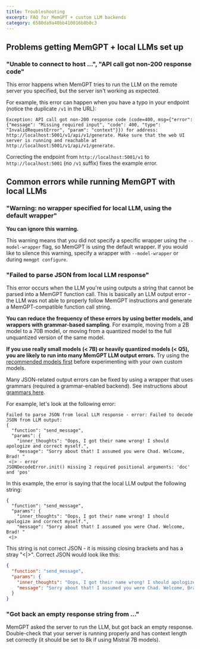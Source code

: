 ```yaml
---
title: Troubleshooting
excerpt: FAQ for MemGPT + custom LLM backends
category: 6580da9a40bb410016b8b0c3
---
```


## Problems getting MemGPT + local LLMs set up

### "Unable to connect to host ...", "API call got non-200 response code"

This error happens when MemGPT tries to run the LLM on the remote server you specified, but the server isn't working as expected.

For example, this error can happen when you have a typo in your endpoint (notice the duplicate `/v1` in the URL):

```text
Exception: API call got non-200 response code (code=400, msg={"error": {"message": "Missing required input", "code": 400, "type": "InvalidRequestError", "param": "context"}}) for address: http://localhost:5001/v1/api/v1/generate. Make sure that the web UI server is running and reachable at http://localhost:5001/v1/api/v1/generate.
```

Correcting the endpoint from `http://localhost:5001/v1` to `http://localhost:5001` (no `/v1` suffix) fixes the example error.

## Common errors while running MemGPT with local LLMs

### "Warning: no wrapper specified for local LLM, using the default wrapper"

**You can ignore this warning.**

This warning means that you did not specify a specific wrapper using the `--model-wrapper` flag, so MemGPT is using the default wrapper. If you would like to silence this warning, specify a wrapper with `--model-wrapper` or during `memgpt configure`.

### "Failed to parse JSON from local LLM response"

This error occurs when the LLM you're using outputs a string that cannot be parsed into a MemGPT function call. This is basically an LLM output error - the LLM was not able to properly follow MemGPT instructions and generate a MemGPT-compatible function call string.

**You can reduce the frequency of these errors by using better models, and wrappers with grammar-based sampling**. For example, moving from a 2B model to a 70B model, or moving from a quantized model to the full unquantized version of the same model.

**If you use really small models (< 7B) or heavily quantized models (< Q5), you are likely to run into many MemGPT LLM output errors.** Try using the [recommended models first](local_llm) before experimenting with your own custom models.

Many JSON-related output errors can be fixed by using a wrapper that uses grammars (required a grammar-enabled backend). See instructions about [grammars here](local_llm).

For example, let's look at the following error:

```text
Failed to parse JSON from local LLM response - error: Failed to decode JSON from LLM output:
{
  "function": "send_message",
  "params": {
    "inner_thoughts": "Oops, I got their name wrong! I should apologize and correct myself.",
    "message": "Sorry about that! I assumed you were Chad. Welcome, Brad! "
 <|> - error
JSONDecodeError.init() missing 2 required positional arguments: 'doc' and 'pos'
```

In this example, the error is saying that the local LLM output the following string:

```text
{
  "function": "send_message",
  "params": {
    "inner_thoughts": "Oops, I got their name wrong! I should apologize and correct myself.",
    "message": "Sorry about that! I assumed you were Chad. Welcome, Brad! "
 <|>
```

This string is not correct JSON - it is missing closing brackets and has a stray "<|>". Correct JSON would look like this:

```json
{
  "function": "send_message",
  "params": {
    "inner_thoughts": "Oops, I got their name wrong! I should apologize and correct myself.",
    "message": "Sorry about that! I assumed you were Chad. Welcome, Brad! "
  }
}
```

### "Got back an empty response string from ..."

MemGPT asked the server to run the LLM, but got back an empty response. Double-check that your server is running properly and has context length set correctly (it should be set to 8k if using Mistral 7B models).
